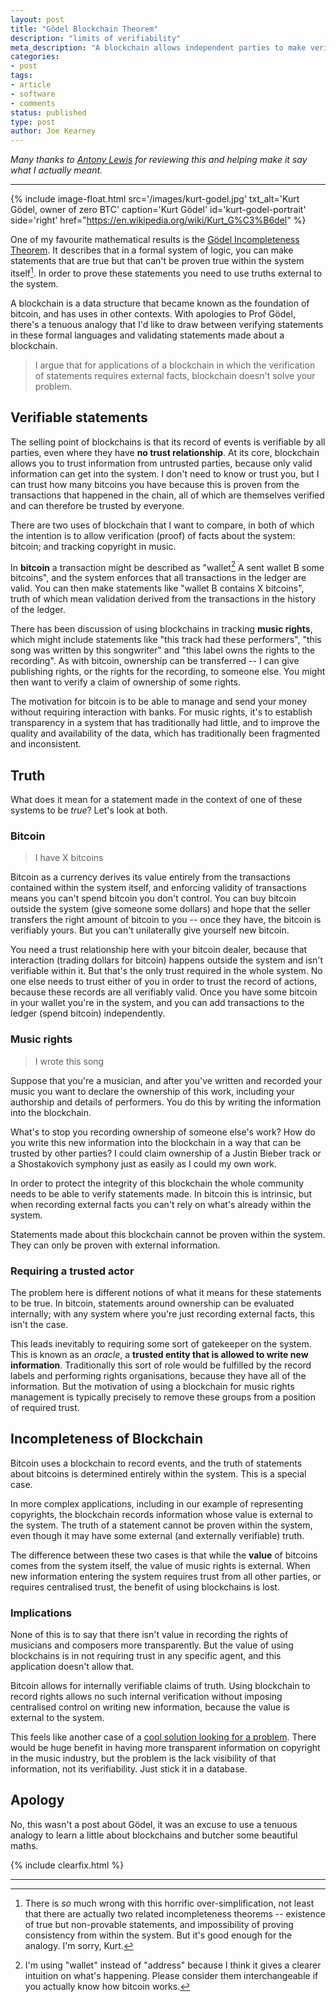 ```yaml
---
layout: post
title: "Gödel Blockchain Theorem"
description: "limits of verifiability"
meta_description: "A blockchain allows independent parties to make verifiable statements. This works with bitcoin, whose value comes from the system itself, but fails in applications where the value is external."
categories:
- post
tags:
- article
- software
- comments
status: published
type: post
author: Joe Kearney
---
```


_Many thanks to [Antony Lewis][bitsonblocks] for reviewing this and helping make it say what I actually meant._

***

{% include image-float.html src='/images/kurt-godel.jpg' txt_alt='Kurt Gödel, owner of zero BTC' caption='Kurt Gödel' id='kurt-godel-portrait' side='right' href="https://en.wikipedia.org/wiki/Kurt_G%C3%B6del" %}

One of my favourite mathematical results is the [Gödel Incompleteness Theorem][godel-incompleteness-wiki]. It describes that in a formal system of logic, you can make statements that are true but that can't be proven true within the system itself[^1]. In order to prove these statements you need to use truths external to the system.

A blockchain is a data structure that became known as the foundation of bitcoin, and has uses in other contexts. With apologies to Prof Gödel, there's a tenuous analogy that I'd like to draw between verifying statements in these formal languages and validating statements made about a blockchain.

> I argue that for applications of a blockchain in which the verification of statements requires external facts, blockchain doesn't solve your problem.

## Verifiable statements

The selling point of blockchains is that its record of events is verifiable by all parties, even where they have **no trust relationship**. At its core, blockchain allows you to trust information from untrusted parties, because only valid information can get into the system. I don't need to know or trust you, but I can trust how many bitcoins you have because this is proven from the transactions that happened in the chain, all of which are themselves verified and can therefore be trusted by everyone.

There are two uses of blockchain that I want to compare, in both of which the intention is to allow verification (proof) of facts about the system: bitcoin; and tracking copyright in music.

In **bitcoin** a transaction might be described as "wallet[^2] A sent wallet B some bitcoins", and the system enforces that all transactions in the ledger are valid. You can then make statements like "wallet B contains X bitcoins", truth of which mean validation derived from the transactions in the history of the ledger.

There has been discussion of using blockchains in tracking **music rights**, which might include statements like "this track had these performers", "this song was written by this songwriter" and "this label owns the rights to the recording". As with bitcoin, ownership can be transferred -- I can give publishing rights, or the rights for the recording, to someone else. You might then want to verify a claim of ownership of some rights.

The motivation for bitcoin is to be able to manage and send your money without requiring interaction with banks. For music rights, it's to establish transparency in a system that has traditionally had little, and to improve the quality and availability of the data, which has traditionally been fragmented and inconsistent.

## Truth

What does it mean for a statement made in the context of one of these systems to be *true*? Let's look at both.

### Bitcoin

> I have X bitcoins

Bitcoin as a currency derives its value entirely from the transactions contained within the system itself, and enforcing validity of transactions means you can't spend bitcoin you don't control. You can buy bitcoin outside the system (give someone some dollars) and hope that the seller transfers the right amount of bitcoin to you -- once they have, the bitcoin is verifiably yours. But you can't unilaterally give yourself new bitcoin.

You need a trust relationship here with your bitcoin dealer, because that interaction (trading dollars for bitcoin) happens outside the system and isn't verifiable within it. But that's the only trust required in the whole system. No one else needs to trust either of you in order to trust the record of actions, because these records are all verifiably valid. Once you have some bitcoin in your wallet you're in the system, and you can add transactions to the ledger (spend bitcoin) independently.

### Music rights

> I wrote this song

Suppose that you're a musician, and after you've written and recorded your music you want to declare the ownership of this work, including your authorship and details of performers. You do this by writing the information into the blockchain.

What's to stop you recording ownership of someone else's work? How do you write this new information into the blockchain in a way that can be trusted by other parties? I could claim ownership of a Justin Bieber track or a Shostakovich symphony just as easily as I could my own work.

In order to protect the integrity of this blockchain the whole community needs to be able to verify statements made. In bitcoin this is intrinsic, but when recording external facts you can't rely on what's already within the system.

Statements made about this blockchain cannot be proven within the system. They can only be proven with external information.

### Requiring a trusted actor

The problem here is different notions of what it means for these statements to be true. In bitcoin, statements around ownership can be evaluated internally; with any system where you're just recording external facts, this isn't the case.

This leads inevitably to requiring some sort of gatekeeper on the system. This is known as an _oracle_, a **trusted entity that is allowed to write new information**. Traditionally this sort of role would be fulfilled by the record labels and performing rights organisations, because they have all of the information. But the motivation of using a blockchain for music rights management is typically precisely to remove these groups from a position of required trust.

## Incompleteness of Blockchain

Bitcoin uses a blockchain to record events, and the truth of statements about bitcoins is determined entirely within the system. This is a special case.

In more complex applications, including in our example of representing copyrights, the blockchain records information whose value is external to the system. The truth of a statement cannot be proven within the system, even though it may have some external (and externally verifiable) truth.

The difference between these two cases is that while the **value** of bitcoins comes from the system itself, the value of music rights is external. When new information entering the system requires trust from all other parties, or requires centralised trust, the benefit of using blockchains is lost.

### Implications

None of this is to say that there isn't value in recording the rights of musicians and composers more transparently. But the value of using blockchains is in not requiring trust in any specific agent, and this application doesn't allow that.

Bitcoin allows for internally verifiable claims of truth. Using blockchain to record rights allows no such internal verification without imposing centralised control on writing new information, because the value is external to the system.

This feels like another case of a [cool solution looking for a problem][tones-blockchain-for-that]. There would be huge benefit in having more transparent information on copyright in the music industry, but the problem is the lack visibility of that information, not its verifiability. Just stick it in a database.

## Apology

No, this wasn't a post about Gödel, it was an excuse to use a tenuous analogy to learn a little about blockchains and butcher some beautiful maths.

{% include clearfix.html %}

***

[^1]: There is _so_ much wrong with this horrific over-simplification, not least that there are actually two related incompleteness theorems -- existence of true but non-provable statements, and impossibility of proving consistency from within the system. But it's good enough for the analogy. I'm sorry, Kurt.
[^2]: I'm using "wallet" instead of "address" because I think it gives a clearer intuition on what's happening. Please consider them interchangeable if you actually know how bitcoin works.

[bitsonblocks]: https://bitsonblocks.net/
[godel-incompleteness-wiki]: https://en.wikipedia.org/wiki/G%C3%B6del%27s_incompleteness_theorems
[tones-blockchain-for-that]: https://bitsonblocks.net/2016/07/19/so-you-want-to-use-a-blockchain-for-that/
[peano]: https://en.wikipedia.org/wiki/Peano_axioms
